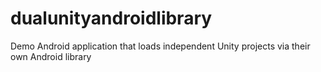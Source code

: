 # dualunityandroidlibrary
Demo Android application that loads independent Unity projects via their own Android library
